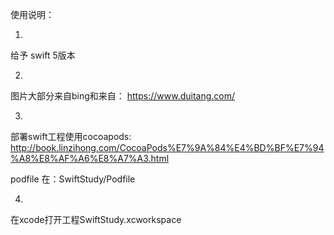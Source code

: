使用说明：

1.
给予 swift 5版本

2.
图片大部分来自bing和来自：
 https://www.duitang.com/

3.
部署swift工程使用cocoapods:
http://book.linzihong.com/CocoaPods%E7%9A%84%E4%BD%BF%E7%94%A8%E8%AF%A6%E8%A7%A3.html

podfile 在：SwiftStudy/Podfile

4.
在xcode打开工程SwiftStudy.xcworkspace